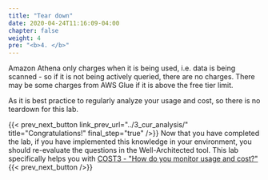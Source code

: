 ```yaml
---
title: "Tear down"
date: 2020-04-24T11:16:09-04:00
chapter: false
weight: 4
pre: "<b>4. </b>"
---
```


Amazon Athena only charges when it is being used, i.e. data is being scanned - so if it is not being actively queried, there are no charges. There may be some charges from AWS Glue if it is above the free tier limit.

As it is best practice to regularly analyze your usage and cost, so there is no teardown for this lab.


{{< prev_next_button link_prev_url="../3_cur_analysis/"  title="Congratulations!" final_step="true"  />}}
Now that you have completed the lab, if you have implemented this knowledge in your environment,
you should re-evaluate the questions in the Well-Architected tool. This lab specifically helps you with
[COST3 - "How do you monitor usage and cost?"](https://docs.aws.amazon.com/wellarchitected/latest/framework/a-expenditure-and-usage-awareness.html)
{{< prev_next_button />}}
